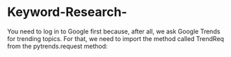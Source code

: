 # Keyword-Research-
You need to log in to Google first because, after all, we ask Google Trends for trending topics. For that, we need to import the method called TrendReq from the pytrends.request method:
